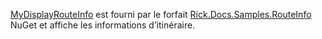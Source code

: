 [MyDisplayRouteInfo](https://github.com/Rick-Anderson/RouteInfo/blob/master/Microsoft.Docs.Samples.RouteInfo/ControllerContextExtensions.cs) est fourni par le forfait [Rick.Docs.Samples.RouteInfo](https://www.nuget.org/packages/Rick.Docs.Samples.RouteInfo) NuGet et affiche les informations d’itinéraire.
